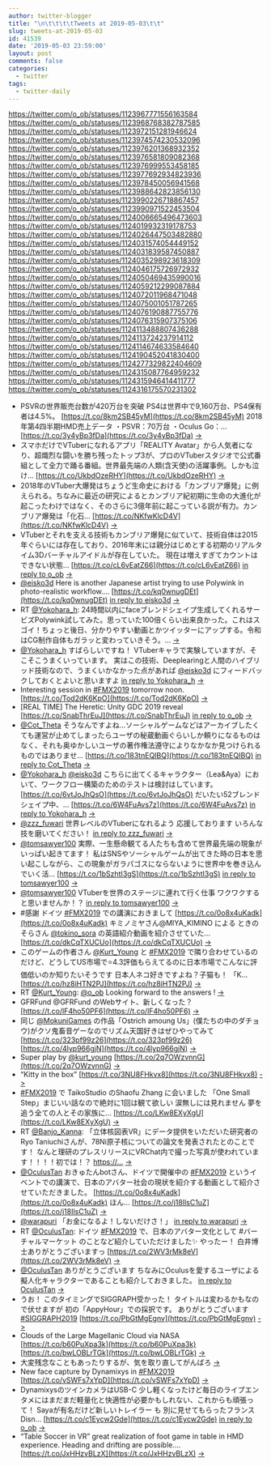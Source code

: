 ```yaml
---
author: twitter-blogger
title: "\n\t\t\t\tTweets at 2019-05-03\t\t"
slug: tweets-at-2019-05-03
id: 41539
date: '2019-05-03 23:59:00'
layout: post
comments: false
categories:
  - twitter
tags:
  - twitter-daily
---
```


https://twitter.com/o_ob/statuses/1123967771556163584 https://twitter.com/o_ob/statuses/1123968768382787585 https://twitter.com/o_ob/statuses/1123972151281946624 https://twitter.com/o_ob/statuses/1123974574230532096 https://twitter.com/o_ob/statuses/1123976201368932352 https://twitter.com/o_ob/statuses/1123976581809082368 https://twitter.com/o_ob/statuses/1123976999553458185 https://twitter.com/o_ob/statuses/1123977692934823936 https://twitter.com/o_ob/statuses/1123978450056941568 https://twitter.com/o_ob/statuses/1123988642823856130 https://twitter.com/o_ob/statuses/1123990226718867457 https://twitter.com/o_ob/statuses/1123990971522453504 https://twitter.com/o_ob/statuses/1124006665496473603 https://twitter.com/o_ob/statuses/1124019932319178753 https://twitter.com/o_ob/statuses/1124026447503482880 https://twitter.com/o_ob/statuses/1124031574054449152 https://twitter.com/o_ob/statuses/1124031839587450887 https://twitter.com/o_ob/statuses/1124035298923618309 https://twitter.com/o_ob/statuses/1124046175726972932 https://twitter.com/o_ob/statuses/1124050469435990016 https://twitter.com/o_ob/statuses/1124059212299087884 https://twitter.com/o_ob/statuses/1124072011968471048 https://twitter.com/o_ob/statuses/1124075001051787265 https://twitter.com/o_ob/statuses/1124076190887755776 https://twitter.com/o_ob/statuses/1124076315907375106 https://twitter.com/o_ob/statuses/1124113488807436288 https://twitter.com/o_ob/statuses/1124113724237914112 https://twitter.com/o_ob/statuses/1124114674633584640 https://twitter.com/o_ob/statuses/1124190452041830400 https://twitter.com/o_ob/statuses/1124277329822404609 https://twitter.com/o_ob/statuses/1124315087764959232 https://twitter.com/o_ob/statuses/1124315946414411777 https://twitter.com/o_ob/statuses/1124316175570231302  

*   PSVRの世界販売台数が420万台を突破 PS4は世界中で9,160万台、PS4保有者は4.5%。 [https://t.co/8km2SB45yM](https://t.co/8km2SB45yM) 2018年第4四半期HMD売上データ ・PSVR：70万台 ・Oculus Go：… [https://t.co/3y4yBp3fDa](https://t.co/3y4yBp3fDa) [->](https://twitter.com/o_ob/statuses/1123967771556163584)
*   スマホだけでVTuberになれるアプリ「REALITY Avatar」から人気者になり、超熾烈な闘いを勝ち残ったトップ3が、プロのVTuberスタジオで公式番組として全力で踊る番組。世界最先端の人類(含天使)の活躍事例。しかも泣け… [https://t.co/UkbdOzeRHY](https://t.co/UkbdOzeRHY) [->](https://twitter.com/o_ob/statuses/1123968768382787585)
*   2018年のVTuber大爆発はちょうど生命史における「カンブリア爆発」に例えられる。ちなみに最近の研究によるとカンブリア紀初期に生命の大進化が起こったわけではなく、そのさらに3億年前に起こっている説が有力。カンブリア爆発は「化石… [https://t.co/NKfwKlcD4V](https://t.co/NKfwKlcD4V) [->](https://twitter.com/o_ob/statuses/1123972151281946624)
*   VTuberとそれを支える技術もカンブリア爆発に似ていて、技術自体は2015年ぐらいには存在しており、2016年末には親分はじめとする初期のリアルタイム3Dバーチャルアイドルが存在していた。 現在は増えすぎてカウントはできない状態… [https://t.co/cL6vEatZ66](https://t.co/cL6vEatZ66) [in reply to o_ob](https://twitter.com/o_ob/statuses/1123972151281946624) [->](https://twitter.com/o_ob/statuses/1123974574230532096)
*   [@eisko3d](https://twitter.com/eisko3d) Here is another Japanese artist trying to use Polywink in photo-realistic workflow.… [https://t.co/kq0wnugDEt](https://t.co/kq0wnugDEt) [in reply to eisko3d](https://twitter.com/eisko3d/statuses/1123972647933685760) [->](https://twitter.com/o_ob/statuses/1123976201368932352)
*   RT [@Yokohara_h](https://twitter.com/Yokohara_h): 24時間以内にfaceブレンドシェイプ生成してくれるサービズPolywink試してみた。思っていた100倍くらい出来良かった。これはスゴイ！ちょっと後日、分かりやすい動画とかツイッターにアップする。令和はCG制作自体もガラッと変わっていきそう。… [->](https://twitter.com/o_ob/statuses/1123976581809082368)
*   [@Yokohara_h](https://twitter.com/Yokohara_h) すばらしいですね！ VTuberキャラで実験していますが、そこそこうまくいっています。 実はこの技術、Deeplearingと人間のハイブリッド技術なので、うまくいかなかった点があれば [@eisko3d](https://twitter.com/eisko3d) にフィードバックしておくとよいと思いますよ [in reply to Yokohara_h](https://twitter.com/Yokohara_h/statuses/1123421660047073280) [->](https://twitter.com/o_ob/statuses/1123976999553458185)
*   Interesting session in [#FMX2019](https://twitter.com/search?q=%23FMX2019&src=hash) tomorrow noon. [https://t.co/Tod2dK6KpO](https://t.co/Tod2dK6KpO) [->](https://twitter.com/o_ob/statuses/1123977692934823936)
*   [REAL TIME] The Heretic: Unity GDC 2019 reveal [https://t.co/SnabThrEuJ](https://t.co/SnabThrEuJ) [in reply to o_ob](https://twitter.com/o_ob/statuses/1123977692934823936) [->](https://twitter.com/o_ob/statuses/1123978450056941568)
*   [@Cot_Theta](https://twitter.com/Cot_Theta) そうなんですよね…ソーシャルゲームなどはアーカイブしたくても運営が止めてしまったらユーザの秘蔵動画ぐらいしか頼りになるものはなく、それも奥ゆかしいユーザの著作権法遵守によりなかなか見つけられるものではありませ… [https://t.co/183tnEQIBQ](https://t.co/183tnEQIBQ) [in reply to Cot_Theta](https://twitter.com/Cot_Theta/statuses/1123983222340247553) [->](https://twitter.com/o_ob/statuses/1123988642823856130)
*   [@Yokohara_h](https://twitter.com/Yokohara_h) [@eisko3d](https://twitter.com/eisko3d) こちらに出てくるキャラクター（Lea&Aya）において、ワークフロー構築のためのテストは検討はしています。 [https://t.co/6vtJoJhQsO](https://t.co/6vtJoJhQsO) だいたい52ブレンドシェイプ中、… [https://t.co/6W4FuAvs7z](https://t.co/6W4FuAvs7z) [in reply to Yokohara_h](https://twitter.com/Yokohara_h/statuses/1123979533152133120) [->](https://twitter.com/o_ob/statuses/1123990226718867457)
*   [@zzz_fuwari](https://twitter.com/zzz_fuwari) 世界レベルのVTuberになれるよう 応援しております いろんな技を磨いてください！ [in reply to zzz_fuwari](https://twitter.com/zzz_fuwari/statuses/1123986906990153728) [->](https://twitter.com/o_ob/statuses/1123990971522453504)
*   [@tomsawyer100](https://twitter.com/tomsawyer100) 実際、一生懸命観てる人たちも含めて世界最先端の現象がいっぱい起きてます！ 私はSNSやソーシャルゲームが出てきた時の日本を思い起こしながら、この現象がガラパゴスにならないように世界中を巻き込んでいく活… [https://t.co/1bSzhtI3gS](https://t.co/1bSzhtI3gS) [in reply to tomsawyer100](https://twitter.com/tomsawyer100/statuses/1124003818562306049) [->](https://twitter.com/o_ob/statuses/1124006665496473603)
*   [@tomsawyer100](https://twitter.com/tomsawyer100) VTuberを世界のステージに連れて行く仕事 ワクワクすると思いませんか！？ [in reply to tomsawyer100](https://twitter.com/tomsawyer100/statuses/1124009125090865154) [->](https://twitter.com/o_ob/statuses/1124019932319178753)
*   #感謝 ドイツ [#FMX2019](https://twitter.com/search?q=%23FMX2019&src=hash) での講演におきまして [https://t.co/0o8x4uKadk](https://t.co/0o8x4uKadk) キミノミヤさん@MIYA_KIMINO による ときのそらさん [@tokino_sora](https://twitter.com/tokino_sora) の英語紹介動画を紹介させていた… [https://t.co/dkCqTXUCUo](https://t.co/dkCqTXUCUo) [->](https://twitter.com/o_ob/statuses/1124026447503482880)
*   このゲームの作者さん [@Kurt_Young](https://twitter.com/Kurt_Young) と [#FMX2019](https://twitter.com/search?q=%23FMX2019&src=hash) で隣り合わせているのだけど、どうしてUS市場で⭐️4.3評価もらえてるのに日本市場でこんなに評価低いのか知りたいそうです 日本人ネコ好きですよね？子猫も！ 「K… [https://t.co/hz8iHTN2PJ](https://t.co/hz8iHTN2PJ) [->](https://twitter.com/o_ob/statuses/1124031574054449152)
*   RT [@Kurt_Young](https://twitter.com/Kurt_Young): [@o_ob](https://twitter.com/o_ob) Looking forward to the answers ! [->](https://twitter.com/o_ob/statuses/1124031839587450887)
*   GFRFund ⁦@GFRFund⁩ のWebサイト、新しくなった？ [https://t.co/lF4ho50PF6](https://t.co/lF4ho50PF6) [->](https://twitter.com/o_ob/statuses/1124035298923618309)
*   同じ [@MokuniGames](https://twitter.com/MokuniGames) の作品「Ostrich amoung Us」(僕たちの中のダチョウ)がクソ鬼畜音ゲーなのでリズム天国好きはぜひやってみて [https://t.co/323pf99z26](https://t.co/323pf99z26) [https://t.co/4lyp966gjN](https://t.co/4lyp966gjN) [->](https://twitter.com/o_ob/statuses/1124046175726972932)
*   Super play by [@kurt_young](https://twitter.com/kurt_young) [https://t.co/2q7OWzvnnG](https://t.co/2q7OWzvnnG) [->](https://twitter.com/o_ob/statuses/1124050469435990016)
*   “Kitty in the box” [https://t.co/3NU8FHkvx8](https://t.co/3NU8FHkvx8) [->](https://twitter.com/o_ob/statuses/1124059212299087884)
*   [#FMX2019](https://twitter.com/search?q=%23FMX2019&src=hash) で TaikoStudio のShaofu Zhang に会いました 「One Small Step」まじいい話なので絶対に1回は観て欲しい 涙無しには見れません 夢を追う全ての人とその家族に… [https://t.co/LKw8EXyXgU](https://t.co/LKw8EXyXgU) [->](https://twitter.com/o_ob/statuses/1124072011968471048)
*   RT [@Banjo_Kanna](https://twitter.com/Banjo_Kanna): 「立体核図表VR」にデータ提供をいただいた研究者のRyo Taniuchiさんが、78Ni原子核についての論文を発表されたとのことです！ なんと理研のプレスリリースにVRChat内で撮った写真が使われています！！！！初では！？ [https://…](https://…) [->](https://twitter.com/o_ob/statuses/1124075001051787265)
*   [@OculusTan](https://twitter.com/OculusTan) おきゅたんbotさん、ドイツで開催中の [#FMX2019](https://twitter.com/search?q=%23FMX2019&src=hash) というイベントでの講演で、日本のアバター社会の現状を紹介する動画として紹介させていただきました。 [https://t.co/0o8x4uKadk](https://t.co/0o8x4uKadk) ほん… [https://t.co/j18IlsC1uZ](https://t.co/j18IlsC1uZ) [->](https://twitter.com/o_ob/statuses/1124076190887755776)
*   [@warapuri](https://twitter.com/warapuri) 「お金になるよ！しないだけさ！」 [in reply to warapuri](https://twitter.com/warapuri/statuses/1123998378763923456) [->](https://twitter.com/o_ob/statuses/1124076315907375106)
*   RT [@OculusTan](https://twitter.com/OculusTan): ドイツ [#FMX2019](https://twitter.com/search?q=%23FMX2019&src=hash) で、日本のアバター文化として #バーチャルマーケット のことなど紹介していただけました✨ やったー！ 白井博士ありがとうございますっ [https://t.co/2WV3rMk8eV](https://t.co/2WV3rMk8eV) [->](https://twitter.com/o_ob/statuses/1124113488807436288)
*   [@OculusTan](https://twitter.com/OculusTan) ありがとうございます ちなみにOculusを愛するユーザによる擬人化キャラクターであることも紹介しておきました。 [in reply to OculusTan](https://twitter.com/OculusTan/statuses/1124105231346864128) [->](https://twitter.com/o_ob/statuses/1124113724237914112)
*   うお！ このタイミングでSIGGRAPH受かった！ タイトルは変わるかもなので伏せますが 初の「AppyHour」での採択です。 ありがとうございます [#SIGGRAPH2019](https://twitter.com/search?q=%23SIGGRAPH2019&src=hash) [https://t.co/PbGtMgEgnv](https://t.co/PbGtMgEgnv) [->](https://twitter.com/o_ob/statuses/1124114674633584640)
*   Clouds of the Large Magellanic Cloud via NASA [https://t.co/b60PuXpa3k](https://t.co/b60PuXpa3k) [https://t.co/bwLOBLrTGk](https://t.co/bwLOBLrTGk) [->](https://twitter.com/o_ob/statuses/1124190452041830400)
*   大変残念なこともあったりするが、気を取り直してがんばろ [->](https://twitter.com/o_ob/statuses/1124277329822404609)
*   New face capture by Dynamixys in [#FMX2019](https://twitter.com/search?q=%23FMX2019&src=hash) [https://t.co/vSWFs7xYpD](https://t.co/vSWFs7xYpD) [->](https://twitter.com/o_ob/statuses/1124315087764959232)
*   DynamixysのツインカメラはUSB-C 少し軽くなったけど毎日のライブエンタメにはまだまだ軽量化と快適性が必要かもしれない、これからも頑張って！ Sayaが有名だけど新しいトレイラー も 別に見せてもらったフランスDisn… [https://t.co/c1Eycw2Gde](https://t.co/c1Eycw2Gde) [in reply to o_ob](https://twitter.com/o_ob/statuses/1124315087764959232) [->](https://twitter.com/o_ob/statuses/1124315946414411777)
*   “Table Soccer in VR” great realization of foot game in table in HMD experience. Heading and drifting are possible.… [https://t.co/JxHHzvBLzX](https://t.co/JxHHzvBLzX) [->](https://twitter.com/o_ob/statuses/1124316175570231302)